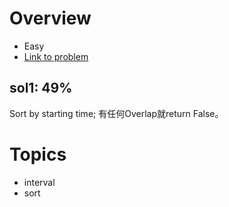 # Overview
- Easy
- [Link to problem](https://leetcode.com/problems/meeting-rooms/)

## sol1: 49%
Sort by starting time; 有任何Overlap就return False。

# Topics
- interval
- sort
